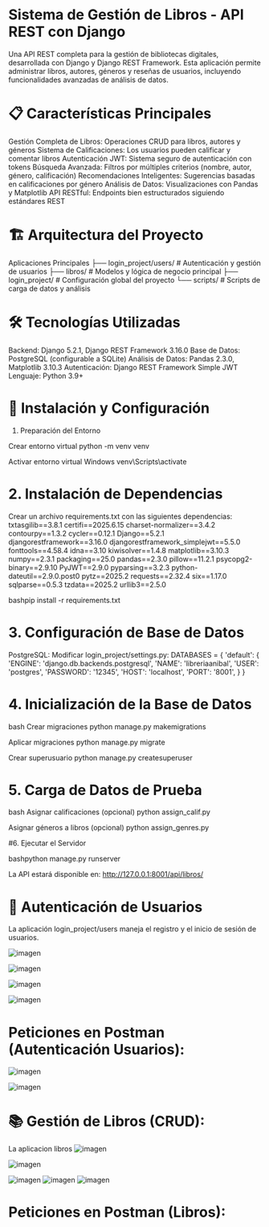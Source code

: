 # Sistema de Gestión de Libros - API REST con Django

Una API REST completa para la gestión de bibliotecas digitales, desarrollada con Django y Django REST Framework. Esta aplicación permite administrar libros, autores, géneros y reseñas de usuarios, incluyendo funcionalidades avanzadas de análisis de datos.

# 📋 Características Principales

Gestión Completa de Libros: Operaciones CRUD para libros, autores y géneros
Sistema de Calificaciones: Los usuarios pueden calificar y comentar libros
Autenticación JWT: Sistema seguro de autenticación con tokens
Búsqueda Avanzada: Filtros por múltiples criterios (nombre, autor, género, calificación)
Recomendaciones Inteligentes: Sugerencias basadas en calificaciones por género
Análisis de Datos: Visualizaciones con Pandas y Matplotlib
API RESTful: Endpoints bien estructurados siguiendo estándares REST

# 🏗️ Arquitectura del Proyecto

Aplicaciones Principales
├── login_project/users/      # Autenticación y gestión de usuarios
├── libros/                   # Modelos y lógica de negocio principal
├── login_project/            # Configuración global del proyecto
└── scripts/                  # Scripts de carga de datos y análisis

# 🛠️ Tecnologías Utilizadas

Backend: Django 5.2.1, Django REST Framework 3.16.0
Base de Datos: PostgreSQL (configurable a SQLite)
Análisis de Datos: Pandas 2.3.0, Matplotlib 3.10.3
Autenticación: Django REST Framework Simple JWT
Lenguaje: Python 3.9+

# 🚀 Instalación y Configuración

1. Preparación del Entorno
   
Crear entorno virtual
python -m venv venv

Activar entorno virtual
Windows
venv\Scripts\activate

# 2. Instalación de Dependencias
   
Crear un archivo requirements.txt con las siguientes dependencias:
txtasgilib==3.8.1
certifi==2025.6.15
charset-normalizer==3.4.2
contourpy==1.3.2
cycler==0.12.1
Django==5.2.1
djangorestframework==3.16.0
djangorestframework_simplejwt==5.5.0
fonttools==4.58.4
idna==3.10
kiwisolver==1.4.8
matplotlib==3.10.3
numpy==2.3.1
packaging==25.0
pandas==2.3.0
pillow==11.2.1
psycopg2-binary==2.9.10
PyJWT==2.9.0
pyparsing==3.2.3
python-dateutil==2.9.0.post0
pytz==2025.2
requests==2.32.4
six==1.17.0
sqlparse==0.5.3
tzdata==2025.2
urllib3==2.5.0  

bashpip install -r requirements.txt

# 3. Configuración de Base de Datos

PostgreSQL:
Modificar login_project/settings.py:
DATABASES = {
    'default': {
        'ENGINE': 'django.db.backends.postgresql',
        'NAME': 'libreriaanibal',
        'USER': 'postgres',
        'PASSWORD': '12345',
        'HOST': 'localhost',
        'PORT': '8001', 
    }
}

# 4. Inicialización de la Base de Datos

bash
Crear migraciones
python manage.py makemigrations

Aplicar migraciones
python manage.py migrate

Crear superusuario
python manage.py createsuperuser

# 5. Carga de Datos de Prueba
   
bash
Asignar calificaciones (opcional)
python assign_calif.py

Asignar géneros a libros (opcional)
python assign_genres.py

#6. Ejecutar el Servidor
   
bashpython manage.py runserver

La API estará disponible en: http://127.0.0.1:8001/api/libros/

# 🔐 Autenticación de Usuarios
La aplicación login_project/users maneja el registro y el inicio de sesión de usuarios.

![imagen](https://github.com/user-attachments/assets/e58c1944-a8a1-46b6-a9ac-6c383021df60)

![imagen](https://github.com/user-attachments/assets/7e5a2323-e6a1-4a10-9945-1e38b960ddd8)

![imagen](https://github.com/user-attachments/assets/34408c01-8d8a-4086-9e76-eee8253eab2b)

![imagen](https://github.com/user-attachments/assets/cf184cf6-494f-42a3-9770-1665ad3996b0)


# Peticiones en Postman (Autenticación Usuarios):
![imagen](https://github.com/user-attachments/assets/b02ef1d3-812f-4f98-a9a1-c7f63abccd06)

![imagen](https://github.com/user-attachments/assets/88f2bb4e-2794-44c8-be5c-41119d9cdf1f)

# 📚 Gestión de Libros (CRUD):
La aplicacion libros
![imagen](https://github.com/user-attachments/assets/63d7b03c-85c9-47bb-920e-9f94549584d0)

![imagen](https://github.com/user-attachments/assets/77fb31ed-9b20-4cd3-8be3-b364f3416396)

![imagen](https://github.com/user-attachments/assets/1455de33-2783-489f-8f6a-a3e381197436)
![imagen](https://github.com/user-attachments/assets/95ed4c28-f007-4f0a-adb1-aed45054fb65)
![imagen](https://github.com/user-attachments/assets/6d1b58cc-a5f0-4e09-92b4-7dc8b618caa2)


# Peticiones en Postman (Libros):

























